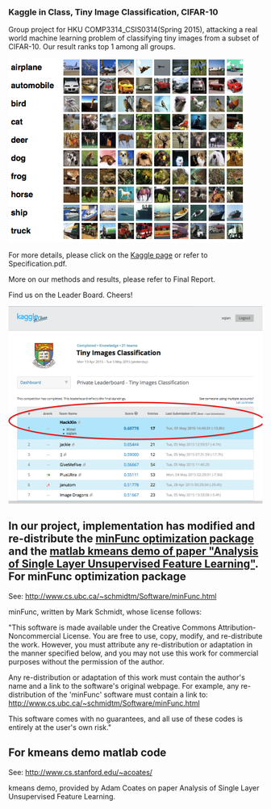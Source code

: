 ### Kaggle in Class, Tiny Image Classification, CIFAR-10

Group project for HKU COMP3314_CSIS0314(Spring 2015), attacking a real world machine learning problem of classifying tiny images from a subset of CIFAR-10. Our result ranks top 1 among all groups. 


![cifar10](cifar10.png)  

For more details, please click on the [Kaggle page](https://inclass.kaggle.com/c/tiny-images-classification) or refer to Specification.pdf.  

More on our methods and results, please refer to Final Report.   

Find us on the Leader Board. Cheers!  

![LeaderBoard](LeaderBoard.png)  


In our project, implementation has modified and re-distribute the [minFunc optimization package](http://www.cs.ubc.ca/~schmidtm/Software/minFunc.html) and the [matlab kmeans demo of paper "Analysis of Single Layer Unsupervised Feature Learning"](http://ai.stanford.edu/~ang/papers/nipsdlufl10-AnalysisSingleLayerUnsupervisedFeatureLearning.pdf). 
For minFunc optimization package
----------------------------------
See:  http://www.cs.ubc.ca/~schmidtm/Software/minFunc.html

minFunc, written by Mark Schmidt, whose license follows:

"This software is made available under the Creative Commons 
Attribution-Noncommercial License.  You are free to use, copy, modify, and 
re-distribute the work.  However, you must attribute any re-distribution or 
adaptation in the manner specified below, and you may not use this work for 
commercial purposes without the permission of the author.

Any re-distribution or adaptation of this work must contain the author's name 
and a link to the software's original webpage.  For example, any 
re-distribution of the 'minFunc' software must contain a link to:
http://www.cs.ubc.ca/~schmidtm/Software/minFunc.html

This software comes with no guarantees, and all use of these codes is
entirely at the user's own risk."

For kmeans demo matlab code
----------------------------------
See:  http://www.cs.stanford.edu/~acoates/

kmeans demo, provided by Adam Coates on paper Analysis of Single Layer Unsupervised Feature Learning.



